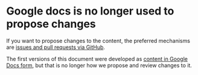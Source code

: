 # Google docs is no longer used to propose changes

If you want to propose changes to the content, the preferred mechanisms are
[issues and pull requests via GitHub](https://github.com/ossf/secure-sw-dev-fundamentals).

The first versions of this document were developed as
[content in Google Docs form](https://docs.google.com/document/d/1oN6juqVR7KXuvclHvoY0pr_XQmC6t6uXMLcYphPsUsA/edit?usp=sharing), but that is no
longer how we propose and review changes to it.
